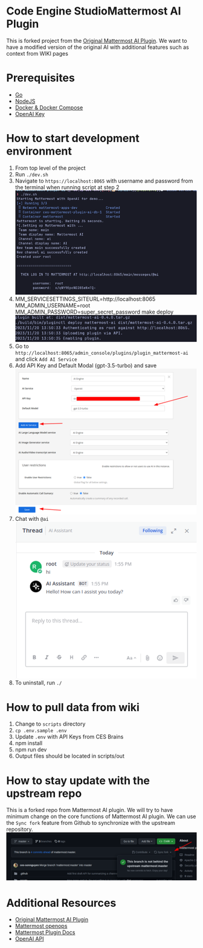 # Code Engine StudioMattermost AI Plugin

This is forked project from the [Original Mattermost AI Plugin](https://github.com/mattermost/mattermost-plugin-ai). We want to have a modified version of the original AI with additional features such as context from WIKI pages

# Prerequisites

-   [Go](https://go.dev/doc/install)
-   [NodeJS](https://nodejs.org/en/)
-   [Docker & Docker Compose](https://docs.docker.com/get-docker/)
-   [OpenAI Key](https://platform.openai.com/api-keys)

# How to start development environment

1. From top level of the project
2. Run `./dev.sh`
3. Navigate to `https://localhost:8065` with username and password from the terminal when running script at step 2
   ![Run dev script](docs/dev_sh.png)
4. MM_SERVICESETTINGS_SITEURL=http://localhost:8065 MM_ADMIN_USERNAME=root MM_ADMIN_PASSWORD=super_secret_password make deploy
   ![Make Deploy](docs/make_deploy.png)
5. Go to `http://localhost:8065/admin_console/plugins/plugin_mattermost-ai` and click `Add AI Service`
6. Add API Key and Default Modal (gpt-3.5-turbo) and save
   ![Open AI Config](docs/open_ai_config.png)
7. Chat with `@ai` \
   ![AI Chat](docs/ai_chat.png)
8. To uninstall, run `./`

# How to pull data from wiki

1. Change to `scripts` directory
2. `cp .env.sample .env`
3. Update `.env` with API Keys from CES Brains
4. npm install
5. npm run dev
6. Output files should be located in scripts/out

# How to stay update with the upstream repo

This is a forked repo from Mattermost AI plugin. We will try to have minimum change on the core functions of Mattermost AI plugin. We can use the `Sync fork` feature from Github to synchronize with the upstream repository. \
![Sync Fork](docs/sync_fork.png)

# Additional Resources

-   [Original Mattermost AI Plugin](https://github.com/mattermost/mattermost-plugin-ai)
-   [Mattermost openops](https://github.com/mattermost/openops)
-   [Mattermost Plugin Docs](https://developers.mattermost.com/integrate/plugins/)
-   [OpenAI API](https://platform.openai.com/docs/overview)
